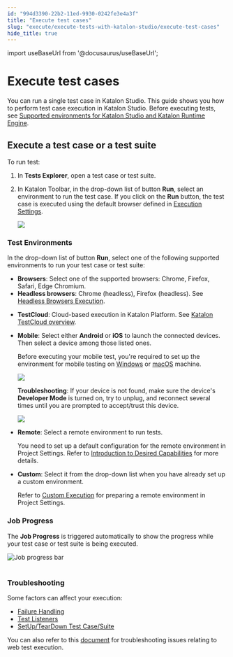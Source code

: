 ```yaml
---
id: "994d3390-22b2-11ed-9930-0242fe3e4a3f"
title: "Execute test cases"
slug: "execute/execute-tests-with-katalon-studio/execute-test-cases"
hide_title: true
---
```

import useBaseUrl from '@docusaurus/useBaseUrl';


# <a id="id" class="anchor_top_offset"/><a id="ariaid-title1" class="anchor_top_offset"/>Execute test cases 

<p xmlns="http://www.w3.org/1999/xhtml" className="p">You can run a single test case in Katalon Studio. This guide shows you how to perform test case execution in <span className="ph">Katalon Studio</span>. Before executing tests, see <a className="xref" href="/docs/general-information/supported-environments/supported-environments-for-katalon-studio-and-katalon-runtime-engine">Supported environments for <span className="ph">Katalon Studio</span> and <span className="ph">Katalon Runtime Engine</span></a>.</p> 

## <a id="id_1" class="anchor_top_offset"/>Execute a test case or a test suite

<p xmlns="http://www.w3.org/1999/xhtml" className="p">To run test:</p> 
<ol xmlns="http://www.w3.org/1999/xhtml" className="ol"><li className="li">In <strong className="ph b">Tests Explorer</strong>, open a test case or test     suite.</li><li className="li">     <p className="p">In Katalon Toolbar, in the drop-down list of button       <strong className="ph b">Run</strong>, select an environment to run the test case.       If you click on the <strong className="ph b">Run</strong> button, the test case is       executed using the default browser defined in <a className="xref" href="/docs/author/manage-projects/project-settings/katalon-studio-project-settings-overview">Execution Settings</a>.</p>     <p className="p">       <img className="image" width={250} src={useBaseUrl("/138e0150-3241-11ed-9930-0242fe3e4a3f.png")} /></p>   </li></ol> 

### <a id="id_2" class="anchor_top_offset"/>Test Environments

<p xmlns="http://www.w3.org/1999/xhtml" className="p">In the drop-down list of button <strong className="ph b">Run</strong>, select one   of the following supported environments to run your test case or   test suite:</p> 
<ul xmlns="http://www.w3.org/1999/xhtml" className="ul"><li className="li"><strong className="ph b">Browsers</strong>: Select one of the supported browsers: Chrome, Firefox, Safari, Edge Chromium.</li><li className="li"><strong className="ph b">Headless browsers</strong>:  Chrome (headless),     Firefox (headless). See <a className="xref" href="/docs/author/record-and-spy/webui-record-and-spy-utilities/headless-browsers-execution-in-katalon-studio">Headless Browsers Execution</a>.</li><li className="li"><p className="p"><strong className="ph b">TestCloud</strong>: Cloud-based execution in Katalon Platform. See <a className="xref" href="#">Katalon TestCloud overview</a>.</p></li><li className="li">     <p className="p"><strong className="ph b">Mobile</strong>: Select either <strong className="ph b">Android</strong> or <strong className="ph b">iOS</strong> to launch       the connected devices. Then select a device among those listed       ones.</p>     <p className="p">Before executing your mobile test, you're required to set up the       environment for mobile testing on <a className="xref" href="/docs/author/manage-projects/set-up-projects/mobile-testing/android/mobile-android-setup-in-katalon-studio">Windows</a> or <a className="xref" href="/docs/author/manage-projects/set-up-projects/mobile-testing/ios/mobile-ios-setup-real-devices-in-katalon-studio">macOS</a> machine.</p>     <p className="p">       <img className="image" width={400} src={useBaseUrl("/b1b6a200-3242-11ed-9930-0242fe3e4a3f.png")} /></p>     <p className="p">       <strong className="ph b">Troubleshooting</strong>: If your device is not found,       make sure the device's <strong className="ph b">Developer Mode</strong> is turned       on, try to unplug, and reconnect several times until you are       prompted to accept/trust this device.</p>     <p className="p">       <img className="image" width={500} src={useBaseUrl("/3e01f760-3242-11ed-9930-0242fe3e4a3f.png")} /></p>   </li><li className="li">     <p className="p">       <strong className="ph b">Remote</strong>: Select a remote environment to run       tests.</p>     <p className="p">You need to set up a default configuration for the remote       environment in Project Settings. Refer to <a className="xref" href="/docs/author/manage-projects/project-settings/desired-capabilities/introduction-to-desired-capabilities-in-katalon-studio">Introduction         to Desired Capabilities</a> for more details.</p>   </li><li className="li">     <p className="p">       <strong className="ph b">Custom</strong>: Select it from the drop-down list when       you have already set up a custom environment.</p>     <p className="p">Refer to <a className="xref" href="/docs/author/manage-projects/project-settings/katalon-studio-project-settings-overview">Custom Execution</a> for preparing a remote       environment in Project Settings.</p>   </li></ul> 

### <a id="id_3" class="anchor_top_offset"/>Job Progress

<p xmlns="http://www.w3.org/1999/xhtml" className="p">The <strong className="ph b">Job Progress</strong> is triggered automatically to   show the progress while your test case or test suite is being   executed.</p> 
<p xmlns="http://www.w3.org/1999/xhtml" className="p">   <img className="image" src={useBaseUrl("https://github.com/katalon-studio/docs-images/raw/master/katalon-studio/docs/execute-a-test-case-or-a-test-suite/KS-EXECUTION-Job-progress.png")} width={700} alt="Job progress bar" /><br /><br /> </p> 

### <a id="id_4" class="anchor_top_offset"/>Troubleshooting

<p xmlns="http://www.w3.org/1999/xhtml" className="p">Some factors can affect your execution:</p> 
<ul xmlns="http://www.w3.org/1999/xhtml" className="ul"><li className="li">     <a className="xref" href="/docs/maintain/configure-failure-handling-settings-in-katalon-studio">Failure       Handling</a>   </li><li className="li">     <a className="xref" href="/docs/author/create-test-cases/test-fixtures-and-test-listeners-test-hooks-in-katalon-studio#concept-7786">Test       Listeners</a>   </li><li className="li">     <a className="xref" href="/docs/author/create-test-cases/test-fixtures-and-test-listeners-test-hooks-in-katalon-studio">SetUp/TearDown       Test Case/Suite</a>   </li></ul> 
<p xmlns="http://www.w3.org/1999/xhtml" className="p">You can also refer to this <a className="xref" href="/docs/author/troubleshooting-for-test-authoring/troubleshoot-web-automated-testing/troubleshoot-web-test-execution-exceptions-overview">document</a>   for troubleshooting issues relating to web test execution.</p> 
